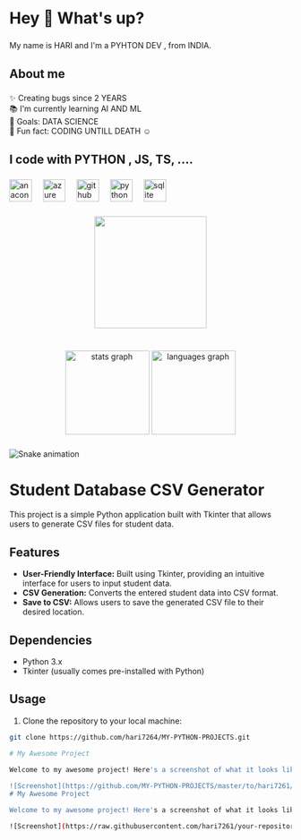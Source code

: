 <h1 align="left">Hey 👋 What's up?</h1>

###

<p align="left">My name is HARI  and I'm a PYHTON DEV , from  INDIA.</p>

###

<h2 align="left">About me</h2>

###

<p align="left">✨ Creating bugs since 2 YEARS <br>📚 I'm currently learning AI AND ML<br>🎯 Goals: DATA SCIENCE <br>🎲 Fun fact: CODING UNTILL DEATH ☺</p>

###

<h2 align="left">I code with PYTHON , JS, TS, ....</h2>

###

<div align="left">
  <img src="https://cdn.jsdelivr.net/gh/devicons/devicon/icons/anaconda/anaconda-original.svg" height="40" alt="anaconda logo"  />
  <img width="12" />
  <img src="https://cdn.jsdelivr.net/gh/devicons/devicon/icons/azure/azure-original.svg" height="40" alt="azure logo"  />
  <img width="12" />
  <img src="https://cdn.jsdelivr.net/gh/devicons/devicon/icons/github/github-original.svg" height="40" alt="github logo"  />
  <img width="12" />
  <img src="https://cdn.jsdelivr.net/gh/devicons/devicon/icons/python/python-original.svg" height="40" alt="python logo"  />
  <img width="12" />
  <img src="https://cdn.jsdelivr.net/gh/devicons/devicon/icons/sqlite/sqlite-original.svg" height="40" alt="sqlite logo"  />
</div>

###

<div align="center">
  <img height="200" src="https://media.giphy.com/media/v1.Y2lkPTc5MGI3NjExbnJxazU3aTl2cmhzbWs4aHAzZnEyeXV3dmUxeDR5M2kyYW02OGwydSZlcD12MV9pbnRlcm5hbF9naWZfYnlfaWQmY3Q9Zw/CuuSHzuc0O166MRfjt/giphy.gif"  />
</div>

###

<br clear="both">

<div align="center">
  <img src="https://github-readme-stats.vercel.app/api?username=hari7261&hide_title=false&hide_rank=false&show_icons=true&include_all_commits=true&count_private=true&disable_animations=false&theme=dracula&locale=en&hide_border=false&order=1" height="150" alt="stats graph"  />
  <img src="https://github-readme-stats.vercel.app/api/top-langs?username=hari7261&locale=en&hide_title=false&layout=compact&card_width=320&langs_count=5&theme=dracula&hide_border=false&order=2" height="150" alt="languages graph"  />
</div>

###

<p align="left"></p>

###

<img src="https://raw.githubusercontent.com/hari7261/hari7261/output/snake.svg" alt="Snake animation" />

###

# Student Database CSV Generator

This project is a simple Python application built with Tkinter that allows users to generate CSV files for student data.

## Features

- **User-Friendly Interface:** Built using Tkinter, providing an intuitive interface for users to input student data.
- **CSV Generation:** Converts the entered student data into CSV format.
- **Save to CSV:** Allows users to save the generated CSV file to their desired location.

## Dependencies

- Python 3.x
- Tkinter (usually comes pre-installed with Python)

## Usage

1. Clone the repository to your local machine:

```bash
git clone https://github.com/hari7264/MY-PYTHON-PROJECTS.git

# My Awesome Project

Welcome to my awesome project! Here's a screenshot of what it looks like:

![Screenshot](https://github.com/MY-PYTHON-PROJECTS/master/to/hari7261/img1.png)
# My Awesome Project

Welcome to my awesome project! Here's a screenshot of what it looks like:

![Screenshot](https://raw.githubusercontent.com/hari7261/your-repository-name/master/path/to/your/screenshot.png)


